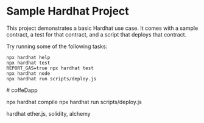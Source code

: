 # Sample Hardhat Project

This project demonstrates a basic Hardhat use case. It comes with a sample contract, a test for that contract, and a script that deploys that contract.

Try running some of the following tasks:

```shell
npx hardhat help
npx hardhat test
REPORT_GAS=true npx hardhat test
npx hardhat node
npx hardhat run scripts/deploy.js
```
#   c o f f e D a p p 
 
 

npx hardhat compile
npx hardhat run scripts/deploy.js



hardhat ether.js, solidity, alchemy
